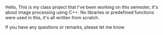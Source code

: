 Hello,
This is my class project that I've been working on this semester, it's about
image processing using C++. No libraries or predefined functions were used in
this, it's all written from scratch.

If you have any questions or remarks, please let me know

